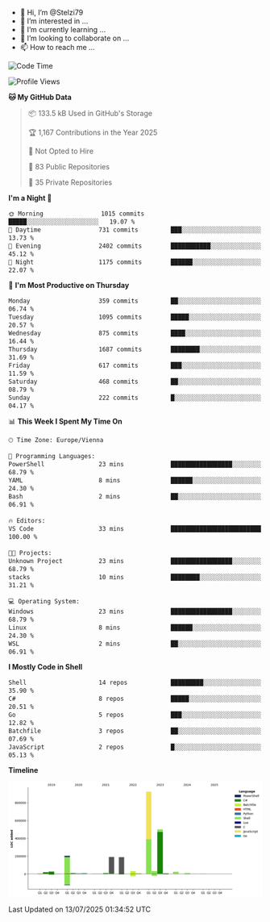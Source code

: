 - 👋 Hi, I’m @Stelzi79
- 👀 I’m interested in ...
- 🌱 I’m currently learning ...
- 💞️ I’m looking to collaborate on ...
- 📫 How to reach me ...

<!--START_SECTION:waka-->
![Code Time](http://img.shields.io/badge/Code%20Time-1%2C141%20hrs%2027%20mins-blue)

![Profile Views](http://img.shields.io/badge/Profile%20Views-0-blue)

**🐱 My GitHub Data** 

> 📦 133.5 kB Used in GitHub's Storage 
 > 
> 🏆 1,167 Contributions in the Year 2025
 > 
> 🚫 Not Opted to Hire
 > 
> 📜 83 Public Repositories 
 > 
> 🔑 35 Private Repositories 
 > 
**I'm a Night 🦉** 

```text
🌞 Morning                1015 commits        █████░░░░░░░░░░░░░░░░░░░░   19.07 % 
🌆 Daytime                731 commits         ███░░░░░░░░░░░░░░░░░░░░░░   13.73 % 
🌃 Evening                2402 commits        ███████████░░░░░░░░░░░░░░   45.12 % 
🌙 Night                  1175 commits        ██████░░░░░░░░░░░░░░░░░░░   22.07 % 
```
📅 **I'm Most Productive on Thursday** 

```text
Monday                   359 commits         ██░░░░░░░░░░░░░░░░░░░░░░░   06.74 % 
Tuesday                  1095 commits        █████░░░░░░░░░░░░░░░░░░░░   20.57 % 
Wednesday                875 commits         ████░░░░░░░░░░░░░░░░░░░░░   16.44 % 
Thursday                 1687 commits        ████████░░░░░░░░░░░░░░░░░   31.69 % 
Friday                   617 commits         ███░░░░░░░░░░░░░░░░░░░░░░   11.59 % 
Saturday                 468 commits         ██░░░░░░░░░░░░░░░░░░░░░░░   08.79 % 
Sunday                   222 commits         █░░░░░░░░░░░░░░░░░░░░░░░░   04.17 % 
```


📊 **This Week I Spent My Time On** 

```text
🕑︎ Time Zone: Europe/Vienna

💬 Programming Languages: 
PowerShell               23 mins             █████████████████░░░░░░░░   68.79 % 
YAML                     8 mins              ██████░░░░░░░░░░░░░░░░░░░   24.30 % 
Bash                     2 mins              ██░░░░░░░░░░░░░░░░░░░░░░░   06.91 % 

🔥 Editors: 
VS Code                  33 mins             █████████████████████████   100.00 % 

🐱‍💻 Projects: 
Unknown Project          23 mins             █████████████████░░░░░░░░   68.79 % 
stacks                   10 mins             ████████░░░░░░░░░░░░░░░░░   31.21 % 

💻 Operating System: 
Windows                  23 mins             █████████████████░░░░░░░░   68.79 % 
Linux                    8 mins              ██████░░░░░░░░░░░░░░░░░░░   24.30 % 
WSL                      2 mins              ██░░░░░░░░░░░░░░░░░░░░░░░   06.91 % 
```

**I Mostly Code in Shell** 

```text
Shell                    14 repos            █████████░░░░░░░░░░░░░░░░   35.90 % 
C#                       8 repos             █████░░░░░░░░░░░░░░░░░░░░   20.51 % 
Go                       5 repos             ███░░░░░░░░░░░░░░░░░░░░░░   12.82 % 
Batchfile                3 repos             ██░░░░░░░░░░░░░░░░░░░░░░░   07.69 % 
JavaScript               2 repos             █░░░░░░░░░░░░░░░░░░░░░░░░   05.13 % 
```



**Timeline**

![Lines of Code chart](https://raw.githubusercontent.com/Stelzi79/Stelzi79/main/assets/bar_graph.png)


 Last Updated on 13/07/2025 01:34:52 UTC
<!--END_SECTION:waka-->

<!---
Stelzi79/Stelzi79 is a ✨ special ✨ repository because its `README.md` (this file) appears on your GitHub profile.
You can click the Preview link to take a look at your changes.
--->
